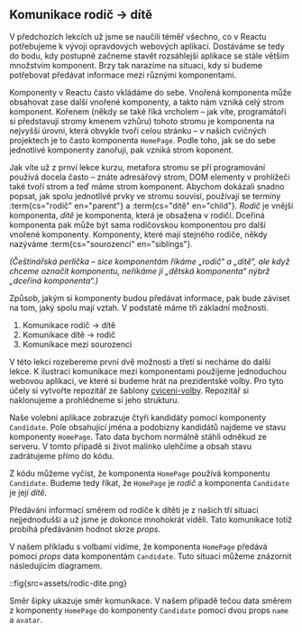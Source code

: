 ## Komunikace rodič → dítě

V předchozích lekcích už jsme se naučili téměř všechno, co v Reactu potřebujeme k vývoji opravdových webových aplikací. Dostáváme se tedy do bodu, kdy postupně začneme stavět rozsáhlejší aplikace se stále větším množstvím komponent. Brzy tak narazíme na situaci, kdy si budeme potřebovat předávat informace mezi různými komponentami.

Komponenty v Reactu často vkládáme do sebe. Vnořená komponenta může obsahovat zase další vnořené komponenty, a takto nám vzniká celý strom komponent. Kořenem (někdy se také říká vrcholem – jak víte, programátoři si představují stromy kmenem vzhůru) tohoto stromu je komponenta na nejvyšší úrovni, která obvykle tvoří celou stránku – v našich cvičných projektech je to často komponenta `HomePage`. Podle toho, jak se do sebe jednotlivé komponenty zanořují, pak vzniká strom koponent.

Jak víte už z prnví lekce kurzu, metafora stromu se při programování používá docela často – znáte adresářový strom, DOM elementy v prohlížeči také tvoří strom a teď máme strom komponent. Abychom dokázali snadno popsat, jak spolu jednotlivé prvky ve stromu souvisí, používají se termíny :term{cs="rodič" en="parent"} a :term{cs="dítě" en="child"}. _Rodič_ je vnější komponenta, _dítě_ je komponenta, která je obsažena v rodiči. Dceřiná komponenta pak může být sama rodičovskou komponentou pro další vnořené komponenty. Komponenty, které mají stejného rodiče, někdy nazýváme :term{cs="sourozenci" en="siblings"}.

_(Češtinářská perlička – sice komponentám říkáme „rodič“ a „dítě“, ale když chceme označit komponentu, neříkáme jí „dětská komponenta“ nýbrž „dceřiná komponenta“.)_

Způsob, jakým si komponenty budou předávat informace, pak bude záviset na tom, jaký spolu mají vztah. V podstatě máme tři základní možnosti.

1. Komunikace rodič → dítě
1. Komunikace dítě → rodič
1. Komunikace mezi sourozenci

V této lekci rozebereme první dvě možnosti a třetí si necháme do další lekce. K ilustraci komunikace mezi komponentami použijeme jednoduchou webovou aplikaci, ve které si budeme hrát na prezidentské volby. Pro tyto účely si vytvořte repozitář ze šablony [cviceni-volby](https://github.com/Czechitas-podklady-WEB/cviceni-volby). Repozitář si naklonujeme a prohlédneme si jeho strukturu.

Naše volební aplikace zobrazuje čtyři kandidáty pomocí komponenty `Candidate`. Pole obsahující jména a podobizny kandidátů najdeme ve stavu komponenty `HomePage`. Tato data bychom normálně stáhli odněkud ze serveru. V tomto případě si život malinko ulehčíme a obsah stavu zadrátujeme přímo do kódu.

Z kódu můžeme vyčíst, že komponenta `HomePage` používá komponentu `Candidate`. Budeme tedy říkat, že `HomePage` je _rodič_ a komponenta `Candidate` je její _dítě_.

Předávání informací směrem od rodiče k dítěti je z našich tří situací nejjednodušší a už jsme je dokonce mnohokrát viděli. Tato komunikace totiž probíhá předáváním hodnot skrze _props_.

V našem příkladu s volbami vidíme, že komponenta `HomePage` předává pomocí _props_ data komponentám `Candidate`. Tuto situaci můžeme znázornit následujícím diagramem.

::fig{src=assets/rodic-dite.png}

Směr šipky ukazuje směr komunikace. V našem případě tečou data směrem z komponenty `HomePage` do komponenty `Candidate` pomocí dvou props `name` a `avatar`.
